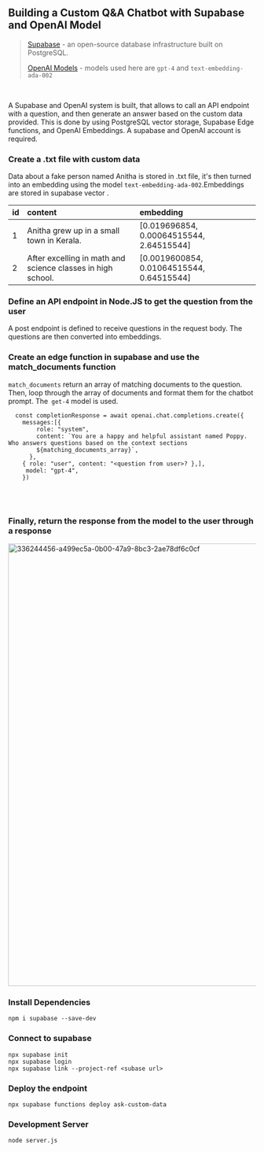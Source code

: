 
## Building a Custom Q&A Chatbot with Supabase and OpenAI Model 

> [Supabase](https://supabase.com/) - an open-source database infrastructure built on PostgreSQL.
>
> [OpenAI Models](https://platform.openai.com/docs/models) - models used here are `gpt-4` and `text-embedding-ada-002`
<br>

A Supabase and OpenAI system is built, that allows to call an API endpoint with a question, and then generate an answer based on the custom data provided. This is done by using PostgreSQL vector storage, Supabase Edge functions, and OpenAI Embeddings. A supabase and OpenAI account is required.


### Create a .txt file with custom data

Data about a fake person named Anitha is stored in .txt file, it's then turned into an embedding using the model  `text-embedding-ada-002`.Embeddings are stored in supabase vector .


| id  | content                                  |embedding                    |
| :---| :------                                  | :----                       |
| 1   |Anitha grew up in a small town in Kerala. | [0.019696854, 0.00064515544, 2.64515544] |
| 2   |After excelling in math and science classes in high school. | [0.0019600854, 0.01064515544, 0.64515544] |


### Define an API endpoint in Node.JS to get the question from the user
A post endpoint is defined to receive questions in the request body. The questions are then converted into embeddings.
<br>

### Create an edge function in supabase and use the match_documents function
`match_documents` return an array of matching documents to the question. Then, loop through the array of documents and format them for the chatbot prompt. The` get-4` model is used.

```
  const completionResponse = await openai.chat.completions.create({
    messages:[{
        role: "system",
        content: `You are a happy and helpful assistant named Poppy. Who answers questions based on the context sections
        ${matching_documents_array}`,
      },
    { role: "user", content: "<question from user>? },],
     model: "gpt-4",
    })
```

<br>
<br>

### Finally, return the response from the model to the user through a response
<img width="899" alt="336244456-a499ec5a-0b00-47a9-8bc3-2ae78df6c0cf" src="https://github.com/user-attachments/assets/bf451763-a802-467a-a76e-3ae294430a84" />

### Install Dependencies
`npm i supabase --save-dev`

### Connect to supabase

```
npx supabase init
npx supabase login
npx supabase link --project-ref <subase url>
```
### Deploy the endpoint
`npx supabase functions deploy ask-custom-data`

### Development Server
`node server.js`
